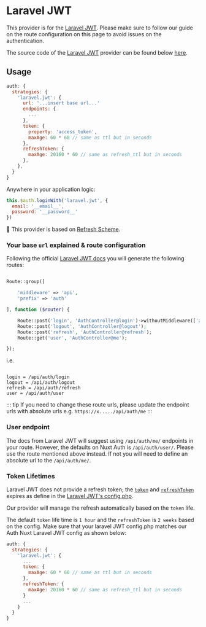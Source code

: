 # Laravel JWT

This provider is for the [Laravel JWT](https://github.com/tymondesigns/jwt-auth). Please make sure to follow our guide on the route configuration on this page to avoid issues on the authentication.

The source code of the [Laravel JWT](https://github.com/tymondesigns/jwt-auth) provider can be found below [here](https://github.com/nuxt-community/auth-module/blob/master/lib/providers/laraveljwt.js).


## Usage

```js
auth: {
  strategies: {
    'laravel.jwt': {
      url: '...insert base url...'
      endpoints: {
        ...
      },
      token: {
        property: 'access_token',
        maxAge: 60 * 60 // same as ttl but in seconds
      },
      refreshToken: {
        maxAge: 20160 * 60 // same as refresh_ttl but in seconds
      },
    },
  }
}
```

Anywhere in your application logic:

```js
this.$auth.loginWith('laravel.jwt', {
  email: '__email__',
  password: '__password__'
})
```

💁 This provider is based on [Refresh Scheme](../schemes/refresh.md).

### Your base `url` explained & route configuration

Following the official [Laravel JWT docs](https://jwt-auth.readthedocs.io/en/develop/quick-start/#add-some-basic-authentication-routes) you will generate the following routes:

```php

Route::group([

    'middleware' => 'api',
    'prefix' => 'auth'

], function ($router) {

    Route::post('login', 'AuthController@login')->withoutMiddleware(['api']);
    Route::post('logout', 'AuthController@logout');
    Route::post('refresh', 'AuthController@refresh');
    Route::get('user', 'AuthController@me');

});

```

i.e.

```

login = /api/auth/login
logout = /api/auth/logout
refresh = /api/auth/refresh
user = /api/auth/user

```

::: tip
If you need to change these route urls, please update the endpoint urls with absolute urls e.g. `https://x...../api/auth/me`
:::

### User endpoint

The docs from Laravel JWT will suggest using `/api/auth/me/` endpoints in your route. However, the defaults on Nuxt Auth is `/api/auth/user/`. Please use the route mentioned above instead. If not you will need to define an absolute url to the `/api/auth/me/`.

### Token Lifetimes

Laravel JWT does not provide a refresh token; the [`token`](https://github.com/tymondesigns/jwt-auth/blob/develop/config/config.php#L104) and [`refreshToken`](https://github.com/tymondesigns/jwt-auth/blob/develop/config/config.php#L123) expires as define in the [Laravel JWT's config.php](https://github.com/tymondesigns/jwt-auth/blob/develop/config/config.php).

Our provider will manage the refresh automatically based on the `token` life. 

The default `token` life time is `1 hour` and the `refreshToken` is `2 weeks` based on the config. Make sure that your laravel JWT config.php matches our Auth Nuxt Laravel JWT config as shown below:


```js
auth: {
  strategies: {
    'laravel.jwt': {
      ...
      token: {
        maxAge: 60 * 60 // same as ttl but in seconds
      },
      refreshToken: {
        maxAge: 20160 * 60 // same as refresh_ttl but in seconds
      }
      ...
    }
  }
}
```